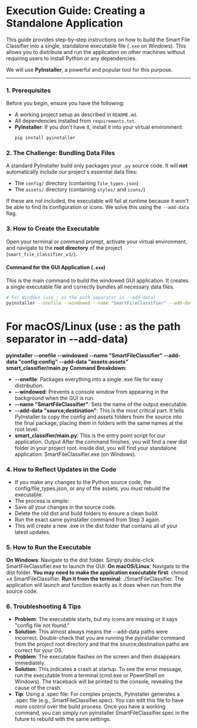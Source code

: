 # Execution Guide: Creating a Standalone Application

This guide provides step-by-step instructions on how to build the Smart File Classifier into a single, standalone executable file (`.exe` on Windows). This allows you to distribute and run the application on other machines without requiring users to install Python or any dependencies.

We will use **PyInstaller**, a powerful and popular tool for this purpose.

---

### 1. Prerequisites

Before you begin, ensure you have the following:

*   A working project setup as described in `README.md`.
*   All dependencies installed from `requirements.txt`.
*   **PyInstaller**: If you don't have it, install it into your virtual environment:
    ```bash
    pip install pyinstaller
    ```

### 2. The Challenge: Bundling Data Files

A standard PyInstaller build only packages your `.py` source code. It will **not** automatically include our project's essential data files:
*   The `config/` directory (containing `file_types.json`)
*   The `assets/` directory (containing `styles/` and `icons/`)

If these are not included, the executable will fail at runtime because it won't be able to find its configuration or icons. We solve this using the `--add-data` flag.

### 3. How to Create the Executable

Open your terminal or command prompt, activate your virtual environment, and navigate to the **root directory** of the project (`smart_file_classifier_v3/`).

#### Command for the GUI Application (`.exe`)

This is the main command to build the windowed GUI application. It creates a single executable file and correctly bundles all necessary data files.

```bash
# For Windows (use ; as the path separator in --add-data)
pyinstaller --onefile --windowed --name "SmartFileClassifier" --add-data "config;config" --add-data "assets;assets" smart_classifier/main.py
```
# For macOS/Linux (use : as the path separator in --add-data)
**pyinstaller --onefile --windowed --name "SmartFileClassifier" --add-data "config:config" --add-data "assets:assets" smart_classifier/main.py**
**Command Breakdown:**
* **--onefile**: Packages everything into a single .exe file for easy distribution.
* **--windowed**: Prevents a console window from appearing in the background when the GUI is run.
* **--name "SmartFileClassifier"**: Sets the name of the output executable.
* **--add-data "source;destination"**: This is the most critical part. It tells PyInstaller to copy the config and assets folders from the source into the final package, placing them in folders with the same names at the root level.
* **smart_classifier/main.py**: This is the entry point script for our application.
Output
After the command finishes, you will find a new dist folder in your project root. Inside dist, you will find your standalone application: SmartFileClassifier.exe (on Windows).

### 4. How to Reflect Updates in the Code
* If you make any changes to the Python source code, the config/file_types.json, or any of the assets, you must rebuild the executable.
* The process is simple:
* Save all your changes in the source code.
* Delete the old dist and build folders to ensure a clean build.
* Run the exact same pyinstaller command from Step 3 again.
* This will create a new .exe in the dist folder that contains all of your latest updates.

### 5. How to Run the Executable
**On Windows**:
Navigate to the dist folder.
Simply double-click SmartFileClassifier.exe to launch the GUI.
**On macOS/Linux**:
Navigate to the dist folder.
**You may need to make the application executable first**: chmod +x SmartFileClassifier.
**Run it from the terminal**: ./SmartFileClassifier.
The application will launch and function exactly as it does when run from the source code.

### 6. Troubleshooting & Tips
* **Problem**: The executable starts, but my icons are missing or it says "config file not found."
* **Solution**: This almost always means the --add-data paths were incorrect. Double-check that you are running the pyinstaller command from the project root directory and that the source;destination paths are correct for your OS.
* **Problem**: The executable flashes on the screen and then disappears immediately.
* **Solution**: This indicates a crash at startup. To see the error message, run the executable from a terminal (cmd.exe or PowerShell on Windows). The traceback will be printed to the console, revealing the cause of the crash.
* **Tip**: Using a .spec file: For complex projects, PyInstaller generates a .spec file (e.g., SmartFileClassifier.spec). You can edit this file to have more control over the build process. Once you have a working command, you can simply run pyinstaller SmartFileClassifier.spec in the future to rebuild with the same settings.